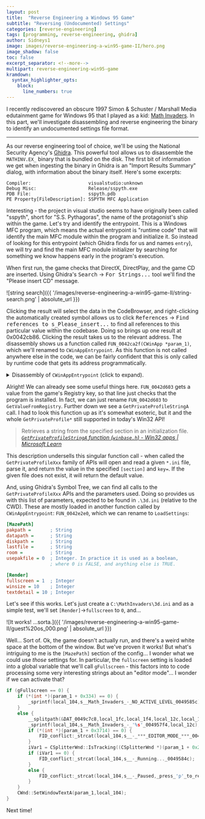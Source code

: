 ```yaml
---
layout: post
title:  "Reverse Engineering a Windows 95 Game"
subtitle: "Reversing (Undocumented) Settings"
categories: [reverse-engineering]
tags: [programming, reverse-engineering, ghidra]
author: Sidneys1
image: images/reverse-engineering-a-win95-game-II/hero.png
image_shadow: false
toc: false
excerpt_separator: <!--more-->
multipart: reverse-engineering-win95-game
kramdown:
  syntax_highlighter_opts:
    block:
      line_numbers: true
---
```


<!-- cSpell:words Schuster DirectX autorun Ghidra -->
<!-- cSpell:ignore sspyth MATHINV mbscpy strcmp -->

I recently rediscovered an obscure 1997 Simon & Schuster / Marshall Media edutainment game for Windows 95 that I played
as a kid: [Math Invaders](https://archive.org/details/MathInvaders). In this part, we'll investigate disassembling and
reverse engineering the binary to identify an undocumented settings file format.

<!--more-->
---

As our reverse engineering tool of choice, we'll be using the National Security Agency's
[Ghidra](https://ghidra-sre.org/). This powerful tool allows us to disassemble the `MATHINV.EX_` binary that is bundled
on the disk. The first bit of information we get when ingesting the binary in Ghidra is an "Import Results Summary"
dialog, with information about the binary itself. Here's some excerpts:

```
Compiler:                     visualstudio:unknown
Debug Misc:                   Release/sspyth.exe
PDB File:                     sspyth.pdb
PE Property[FileDescription]: SSPYTH MFC Application
```

Interesting - the project in visual studio seems to have originally been called "sspyth", short for "S.S. Pythagoras",
the name of the protagonist's ship within the game. Let's try and identify the entrypoint. This is a Windows MFC program,
which means the actual entrypoint is "runtime code" that will identify the main MFC module within the program and
initialize it. So instead of looking for this entrypoint (which Ghidra finds for us and names `entry`), we will try and
find the main MFC module initializer by searching for something we know happens early in the program's execution.

When first run, the game checks that DirectX, DirectPlay, and the game CD are inserted. Using Ghidra's <kbd>Search</kbd>
&rarr; <kbd>For Strings...</kbd> tool we'll find the "Please insert CD" message.

![string search]({{ '/images/reverse-engineering-a-win95-game-II/string-search.png' | absolute_url }})

Clicking the result will select the data in the CodeBrowser, and right-clicking the automatically created symbol allows
us to click <kbd>References</kbd> &rarr; <kbd>Find references to s_Please_insert...</kbd> to find all references to this
particular value within the codebase. Doing so brings up one result at 0x0042cb86. Clicking the result takes us to the
relevant address. The disassembly shows us a function called `FUN_0042ca2f(CWinApp *param_1)`, which we'll renamed to
`CWinAppEntrypoint`. As this function is not called anywhere else in the code, we can be fairly confident that this is
only called by runtime code that gets its address programmatically.

<details markdown="1">
<summary>Disassembly of <code>CWinAppEntrypoint</code> (click to expand).</summary>

```c
void CWinAppEntrypoint(CWinApp *param_1) {
  int iVar1;
  undefined4 *puVar2;
  FILE *_File;
  undefined4 local_28c;
  BYTE local_21c [264];
  char local_114 [260];
  void *pvStack_10;
  undefined *puStack_c;
  undefined4 local_8;

  local_8 = 0xffffffff;
  puStack_c = &LAB_0042cc3d;
  pvStack_10 = ExceptionList;
  ExceptionList = &pvStack_10;
  CWinApp::Enable3dControlsStatic(param_1);
  CWinApp::LoadStdProfileSettings(param_1,4);
  FID_conflict:__mbscpy((char *)local_21c,&DAT_00495378);
  FUN_0042d603(s_Version_0049537c,local_21c);
  iVar1 = _strcmp(s_1.00-Rel_00495384,(char *)local_21c);
  if (iVar1 != 0) {
    AfxMessageBox(s_Game_not_installed,_run_the_setu_00495390,0x10,0);
    FUN_0042cc47();
    return;
  }
  FID_conflict:__mbscpy((char *)local_21c,&DAT_004953bc);
  FID_conflict:__mbscpy(local_114,&DAT_004953c0);
  GetPrivateProfileStringA
            (s_MazePath_004953dc,s_pakpath_004953d4,&DAT_004953d0,local_114,0x104,
             s_.\3d.ini_004953c4);
  puVar2 = (undefined4 *)_strlen(local_114);
  if (puVar2 == (undefined4 *)0x0) {
    FUN_0042d603(s_pakpath_004953e8,local_21c);
    FID_conflict:_strcat((char *)local_21c,s_game.pak_004953f0);
    while (_File = FID_conflict:__wfopen((char *)local_21c,&DAT_004953fc), _File == (FILE *)0x0)  {
      iVar1 = AfxMessageBox(s_Please_insert_the_Math_Invaders_C_00495400,0x11,0);
      if (iVar1 == 2) {
        FUN_0042cc47();
        return;
      }
    }
    puVar2 = (undefined4 *)_fclose(_File);
  }
  AfxSetAllocStop(0x53b0);
  local_8 = 0;
  if (puVar2 == (undefined4 *)0x0) {
    local_28c = 0;
  }
  else {
    local_28c = FUN_0042e186(puVar2);
  }
  local_8 = 0xffffffff;
  *(undefined4 *)(param_1 + 0x1c) = local_28c;
  FUN_0042e2e0(*(int **)(param_1 + 0x1c));
  FUN_0042cc47();
  return;
}
```

</details>

Alright! We can already see some useful things here. `FUN_0042d603` gets a value from the game's Registry key, so that
line just checks that the program is installed. In fact, we can just rename `FUN_0042d603` to `GetValueFromRegistry`.
Further down we see a `GetPrivateProfileStringA ` call. I had to look this function up as it's somewhat esoteric, but it
and the whole `GetPrivateProfile*` still supported in today's Win32 API!

> Retrieves a string from the specified section in an initialization file.
> <cite>[`GetPrivateProfileStringA` function (`winbase.h`) - Win32 apps | Microsoft Learn][prof-string-a]</cite>

This description undersells this singular function call - when called the `GetPrivateProfileXxx` family of APIs will
open and read a given `*.ini` file, parse it, and return the value in the specified `[section]` and `key=`. If the given
file does not exist, it will return the default value.

And, using Ghidra's Symbol Tree, we can find all calls to the `GetPrivateProfileXxx` APIs and the parameters used. Doing
so provides us with this list of parameters, expected to be found in `.\3d.ini` (relative to the CWD). These are mostly
loaded in another function called by `CWinAppEntrypoint`: `FUN_0042e2e0`, which we can rename to `LoadSettings`:

```ini
[MazePath]
pakpath =       ; String
datapath =      ; String
diskpath =      ; String
lastfile =      ; String
room =          ; String
usepakfile = 0  ; Integer. In practice it is used as a boolean,
                ; where 0 is FALSE, and anything else is TRUE.

[Render]
fullscreen = 1  ; Integer
winsize = 10    ; Integer
textdetail = 10 ; Integer
```

Let's see if this works. Let's just create a `C:\MathInvaders\3d.ini` and as a simple test, we'll set
`[Render]`&rarr;`fullscreen` to `0`, and...

![It works! ...sorta.]({{ '/images/reverse-engineering-a-win95-game-II/guest%20os_000.png' | absolute_url }})

Well... Sort of. Ok, the game doesn't actually run, and there's a weird white space at the bottom of the window. But
we've proven it works! But what's intriguing to me is the `[MazePath]` section of the config... I wonder what we could
use *those* settings for. In particular, the `fullscreen` setting is loaded into a global variable that we'll call
`gFullscreen` - this factors into to code processing some very interesting strings about an "editor mode"... I wonder
if we can activate that?

```c
if (gFullscreen == 0) {
	if (*(int *)(param_1 + 0x334) == 0) {
		_sprintf(local_104,s__Math_Invaders_-_NO_ACTIVE_LEVEL_0049585c);
	}
	else {
		__splitpath(&DAT_0049c7c8,local_1fc,local_1f4,local_12c,local_10c);
		_sprintf(local_104,s__Math_Invaders_-_'%s'_004957f4,local_12c);
		if (*(int *)(param_1 + 0x3714) == 0) {
			FID_conflict:_strcat(local_104,s__-_***_EDITOR_MODE_***_00495810);
		}
		iVar1 = CSplitterWnd::IsTracking((CSplitterWnd *)(param_1 + 0x2e0));
		if (iVar1 == 0) {
			FID_conflict:_strcat(local_104,s__-_Running..._0049584c);
		}
		else {
			FID_conflict:_strcat(local_104,s__-_Paused,_press_'p'_to_resume._00495828);
		}
	}
	CWnd::SetWindowTextA(param_1,local_104);
}
```

Next time!


<!-- References -->

[prof-string-a]: https://learn.microsoft.com/en-us/windows/win32/api/winbase/nf-winbase-getprivateprofilestringa
